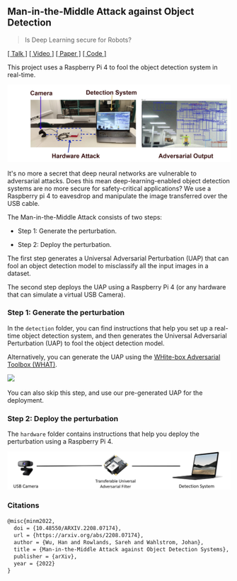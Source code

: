 ## Man-in-the-Middle Attack against Object Detection

> Is Deep Learning secure for Robots?

[[ Talk ]](https://minm.wuhanstudio.uk) [[ Video ]]() [[ Paper ]](https://arxiv.org/abs/2208.07174) [[ Code ]](https://github.com/wuhanstudio/adversarial-camera)


This project uses a Raspberry Pi 4 to fool the object detection system in real-time. 

![](doc/demo.jpg)

It's no more a secret that deep neural networks are vulnerable to adversarial attacks. Does this mean deep-learning-enabled object detection systems are no more secure for safety-critical applications? We use a Raspberry pi 4 to eavesdrop and manipulate the image transferred over the USB cable.

The Man-in-the-Middle Attack consists of two steps:

- Step 1: Generate the perturbation.

- Step 2: Deploy the perturbation.

The first step generates a Universal Adversarial Perturbation (UAP) that can fool an object detection model to misclassify all the input images in a dataset.

The second step deploys the UAP using a Raspberry Pi 4 (or any hardware that can simulate a virtual USB Camera).



### Step 1: Generate the perturbation

In the `detection` folder, you can find instructions that help you set up a real-time object detection system, and then generates the Universal Adversarial Perturbation (UAP) to fool the object detection model.

Alternatively, you can generate the UAP using the [WHite-box Adversarial Toolbox (WHAT)](https://github.com/wuhanstudio/whitebox-adversarial-toolbox).

<img src="https://camo.githubusercontent.com/1aa1ac6b346540aa672c2f89fe93dc2e23ee478331fe9ad0f1c26d527fcdad8f/68747470733a2f2f776861742e777568616e73747564696f2e756b2f696d616765732f776861742e706e67" width="30%" />

You can also skip this step, and use our pre-generated UAP for the deployment.




### Step 2: Deploy the perturbation

The `hardware` folder contains instructions that help you deploy the perturbation using a Raspberry Pi 4.

![](doc/demo.png)



### Citations

```
@misc{minm2022,
  doi = {10.48550/ARXIV.2208.07174},
  url = {https://arxiv.org/abs/2208.07174},
  author = {Wu, Han and Rowlands, Sareh and Wahlstrom, Johan},
  title = {Man-in-the-Middle Attack against Object Detection Systems},
  publisher = {arXiv},
  year = {2022}
}
```

